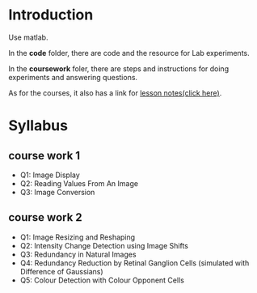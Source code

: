 # Introduction

Use matlab. 

In the **code** folder, there are code and the resource for Lab experiments.

In the **coursework** foler, there are steps and instructions for doing experiments and answering questions.

As for the courses, it also has a link for [lesson notes(click here)](https://celiachien.github.io/categories/Computer-Vision/).

# Syllabus

## course work 1

- Q1: Image Display
- Q2: Reading Values From An Image
- Q3: Image Conversion

## course work 2
- Q1: Image Resizing and Reshaping
- Q2: Intensity Change Detection using Image Shifts
- Q3: Redundancy in Natural Images
- Q4: Redundancy Reduction by Retinal Ganglion Cells (simulated with Difference of Gaussians)
- Q5: Colour Detection with Colour Opponent Cells
